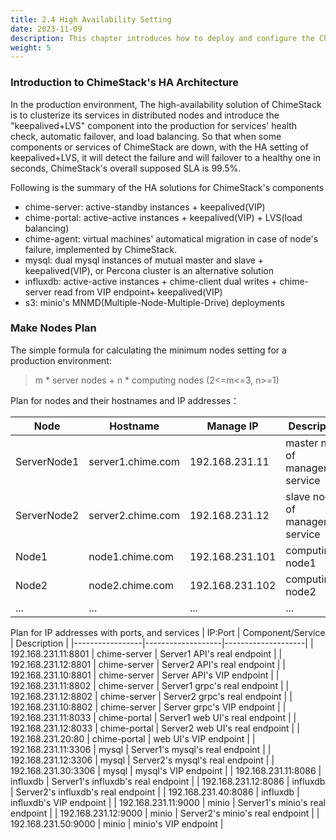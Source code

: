 ```yaml
---
title: 2.4 High Availability Setting
date: 2023-11-09
description: This chapter introduces how to deploy and configure the ChimeStack in a production environment, including how to achieve high-availability deployment of chime-server and chime-agent, as well as its dependent components like Mysql, Influxdb and OSS.
weight: 5
---
```


### Introduction to ChimeStack's HA Architecture

In the production environment, The high-availability solution of ChimeStack is to clusterize its services in distributed nodes and introduce the "keepalived+LVS" component into the production for services' health check, automatic failover, and load balancing. So that when some components or services of ChimeStack are down, with the HA setting of keepalived+LVS, it will detect the failure and will failover to a healthy one in seconds, ChimeStack's overall supposed SLA is 99.5%.

Following is the summary of the HA solutions for ChimeStack's components

- chime-server: active-standby instances + keepalived(VIP) 
- chime-portal: active-active instances + keepalived(VIP) + LVS(load balancing)
- chime-agent: virtual machines' automatical migration in case of node's failure, implemented by ChimeStack.
- mysql: dual mysql instances of mutual master and slave + keepalived(VIP), or Percona cluster is an alternative solution  
- influxdb: active-active instances + chime-client dual writes + chime-server read from VIP endpoint+ keepalived(VIP)
- s3: minio's MNMD(Multiple-Node-Multiple-Drive) deployments

### Make Nodes Plan 

The simple formula for calculating the minimum nodes setting for a production environment: 
> m * server nodes + n * computing nodes (2<=m<=3, n>=1)

Plan for nodes and their hostnames and IP addresses：

| Node | Hostname | Manage IP       | Description | 
|------|----------|----------|-------------|
| ServerNode1 | server1.chime.com | 192.168.231.11 | master node of management service | 
| ServerNode2 | server2.chime.com | 192.168.231.12 | slave node of management service | 
| Node1 | node1.chime.com | 192.168.231.101 | computing node1 | 
| Node2 | node2.chime.com | 192.168.231.102 | computing node2 | 
| ... | ... | ... | ... |

Plan for IP addresses with ports, and services
| IP:Port         | Component/Service |    Description     | 
|-----------------|-------------------|--------------------|
| 192.168.231.11:8801 | chime-server | Server1 API's real endpoint | 
| 192.168.231.12:8801 | chime-server | Server2 API's real endpoint | 
| 192.168.231.10:8801 | chime-server | Server API's VIP endpoint |
| 192.168.231.11:8802 | chime-server | Server1 grpc's real endpoint | 
| 192.168.231.12:8802 | chime-server | Server2 grpc's real endpoint | 
| 192.168.231.10:8802 | chime-server | Server grpc's VIP endpoint |
| 192.168.231.11:8033 | chime-portal | Server1 web UI's real endpoint | 
| 192.168.231.12:8033 | chime-portal | Server2 web UI's real endpoint | 
| 192.168.231.20:80   | chime-portal | web UI's VIP endpoint |
| 192.168.231.11:3306 | mysql        | Server1's mysql's real endpoint | 
| 192.168.231.12:3306 | mysql        | Server2's mysql's real endpoint | 
| 192.168.231.30:3306 | mysql        | mysql's VIP endpoint |
| 192.168.231.11:8086 | influxdb     | Server1's influxdb's real endpoint | 
| 192.168.231.12:8086 | influxdb     | Server2's influxdb's real endpoint | 
| 192.168.231.40:8086 | influxdb     | influxdb's VIP endpoint |
| 192.168.231.11:9000 | minio        | Server1's minio's real endpoint | 
| 192.168.231.12:9000 | minio        | Server2's minio's real endpoint | 
| 192.168.231.50:9000 | minio        | minio's VIP endpoint |

